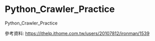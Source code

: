 # Python_Crawler_Practice
Python_Crawler_Practice

參考資料: https://ithelp.ithome.com.tw/users/20107812/ironman/1539
